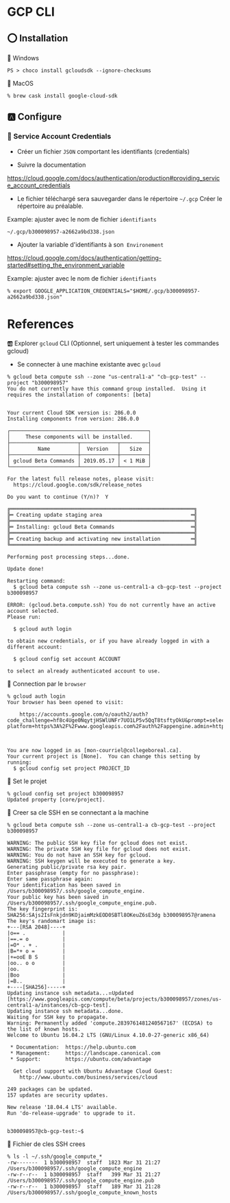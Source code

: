 # GCP CLI

## :o: Installation

:pushpin: Windows

```
PS > choco install gcloudsdk --ignore-checksums
```

:pushpin: MacOS

```
% brew cask install google-cloud-sdk
```

## :a: Configure

### :pushpin: Service Account Credentials


* Créer un fichier `JSON` comportant les identifiants (credentials)

* Suivre la documentation

https://cloud.google.com/docs/authentication/production#providing_service_account_credentials

* Le fichier téléchargé sera sauvegarder dans le répertoire `~/.gcp` Créer le répertoire au préalable.

Example: ajuster avec le nom de fichier `identifiants`

```
~/.gcp/b300098957-a2662a9bd338.json
```

* Ajouter la variable d'identifiants à son` Environement`

https://cloud.google.com/docs/authentication/getting-started#setting_the_environment_variable

Example: ajuster avec le nom de fichier `identifiants`

```
% export GOOGLE_APPLICATION_CREDENTIALS="$HOME/.gcp/b300098957-a2662a9bd338.json"
```

# References

:ab: Explorer `gcloud` CLI (Optionnel, sert uniquement à tester les commandes gcloud)

* Se connecter à une machine existante avec `gcloud`

```
% gcloud beta compute ssh --zone "us-central1-a" "cb-gcp-test" --project "b300098957"
You do not currently have this command group installed.  Using it 
requires the installation of components: [beta]


Your current Cloud SDK version is: 286.0.0
Installing components from version: 286.0.0

┌─────────────────────────────────────────────┐
│     These components will be installed.     │
├──────────────────────┬────────────┬─────────┤
│         Name         │  Version   │   Size  │
├──────────────────────┼────────────┼─────────┤
│ gcloud Beta Commands │ 2019.05.17 │ < 1 MiB │
└──────────────────────┴────────────┴─────────┘

For the latest full release notes, please visit:
  https://cloud.google.com/sdk/release_notes

Do you want to continue (Y/n)?  Y

╔════════════════════════════════════════════════════════════╗
╠═ Creating update staging area                             ═╣
╠════════════════════════════════════════════════════════════╣
╠═ Installing: gcloud Beta Commands                         ═╣
╠════════════════════════════════════════════════════════════╣
╠═ Creating backup and activating new installation          ═╣
╚════════════════════════════════════════════════════════════╝

Performing post processing steps...done.                                                                                                                                      

Update done!

Restarting command:
  $ gcloud beta compute ssh --zone us-central1-a cb-gcp-test --project b300098957

ERROR: (gcloud.beta.compute.ssh) You do not currently have an active account selected.
Please run:

  $ gcloud auth login

to obtain new credentials, or if you have already logged in with a
different account:

  $ gcloud config set account ACCOUNT

to select an already authenticated account to use.

```

:pushpin: Connection par le `browser`

```
% gcloud auth login
Your browser has been opened to visit:

    https://accounts.google.com/o/oauth2/auth?code_challenge=hf8c4Uge0NqytjHSWlUNFr7UO1LP5v5QqT8tsftyOkU&prompt=select_account&code_challenge_method=S256&access_type=offline&redirect_uri=http%3A%2F%2Flocalhost%3A8085%2F&response_type=code&client_id=32555940559.apps.googleusercontent.com&scope=openid+https%3A%2F%2Fwww.googleapis.com%2Fauth%2Fuserinfo.email+https%3A%2F%2Fwww.googleapis.com%2Fauth%2Fcloud-platform+https%3A%2F%2Fwww.googleapis.com%2Fauth%2Fappengine.admin+https%3A%2F%2Fwww.googleapis.com%2Fauth%2Fcompute+https%3A%2F%2Fwww.googleapis.com%2Fauth%2Faccounts.reauth



You are now logged in as [mon-courriel@collegeboreal.ca].
Your current project is [None].  You can change this setting by running:
  $ gcloud config set project PROJECT_ID
```

:pushpin: Set le projet

```
% gcloud config set project b300098957
Updated property [core/project].
```

:pushpin: Creer sa cle SSH en se connectant a la machine

```
% gcloud beta compute ssh --zone us-central1-a cb-gcp-test --project b300098957

WARNING: The public SSH key file for gcloud does not exist.
WARNING: The private SSH key file for gcloud does not exist.
WARNING: You do not have an SSH key for gcloud.
WARNING: SSH keygen will be executed to generate a key.
Generating public/private rsa key pair.
Enter passphrase (empty for no passphrase): 
Enter same passphrase again: 
Your identification has been saved in /Users/b300098957/.ssh/google_compute_engine.
Your public key has been saved in /Users/b300098957/.ssh/google_compute_engine.pub.
The key fingerprint is:
SHA256:SAjs2IsFnkjdn9KOjaimMzkEOD0SBTl8OKeuZ6sE3dg b300098957@ramena
The key's randomart image is:
+---[RSA 2048]----+
|o== .            |
|==.= o           |
|=O* . + .        |
|B=*+ o =         |
|+=ooE B S        |
|oo.. o o         |
|oo.              |
|Boo              |
|=B..             |
+----[SHA256]-----+
Updating instance ssh metadata...⠶Updated [https://www.googleapis.com/compute/beta/projects/b300098957/zones/us-central1-a/instances/cb-gcp-test].                            
Updating instance ssh metadata...done.                                                                                                                                        
Waiting for SSH key to propagate.
Warning: Permanently added 'compute.2839761481240567167' (ECDSA) to the list of known hosts.
Welcome to Ubuntu 16.04.2 LTS (GNU/Linux 4.10.0-27-generic x86_64)

 * Documentation:  https://help.ubuntu.com
 * Management:     https://landscape.canonical.com
 * Support:        https://ubuntu.com/advantage

  Get cloud support with Ubuntu Advantage Cloud Guest:
    http://www.ubuntu.com/business/services/cloud

249 packages can be updated.
157 updates are security updates.

New release '18.04.4 LTS' available.
Run 'do-release-upgrade' to upgrade to it.


b300098957@cb-gcp-test:~$ 
```

:pushpin: Fichier de cles SSH crees 

```
% ls -l ~/.ssh/google_compute_*
-rw-------  1 b300098957  staff  1823 Mar 31 21:27 /Users/b300098957/.ssh/google_compute_engine
-rw-r--r--  1 b300098957  staff   399 Mar 31 21:27 /Users/b300098957/.ssh/google_compute_engine.pub
-rw-r--r--  1 b300098957  staff   189 Mar 31 21:28 /Users/b300098957/.ssh/google_compute_known_hosts
```
